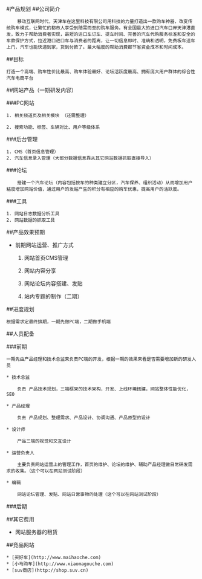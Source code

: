 #产品规划
##公司简介

```
	移动互联网时代，天津车在这里科技有限公司用科技的力量打造出一款购车神器，改变传统购车模式，让繁忙的都市人享受到随需而至的购车服务。有全国最大的进口汽车口岸天津港直发，致力于帮助消费者实现，最短的进口车订车、提车时间、完善的汽车代购服务标准和安全的车款保护方式，拉近港口进口车与消费者的距离，让一切信息即时、准确和透明，免费板车送车上门，汽车也能快递到家，货到付款了。最大幅度的帮助消费都节省资金成本和时间成本。
```
##目标

	打造一个高端、购车性价比最高、购车体验最好、论坛活跃度最高、拥有庞大用户群体的综合性汽车电商平台

##网站产品（一期研发内容）

###PC网站

	1. 相关频道页及相关模块 （还需整理）

	2. 搜索功能、标签、车辆对比、用户等级体系

###后台管理 

	1. CMS（首页信息管理）
	2. 汽车信息录入管理（大部分数据信息靠从其它网站数据抓取直接导入）

###论坛
```
	搭建一个汽车论坛（内容包括按车的种类建立分区，汽车保养、组织活动）从而增加用户粘度增加网站价值，通过用户的发贴产生的积分有相应的购车优惠，提高用户的活跃度。
```
###工具

	1. 网站日志数据分析工具
	2. 网站数据的抓取工具

##产品效果预期

* 前期网站运营、推广方式 

	1. 网站首页CMS管理

	2. 网站内容分享

	3. 网站论坛内容搭建、发贴

	4. 站内专题的制作（二期）

##进度规划

	根据需求定最终排期，一期先做PC端，二期做手机端


##人员配备
	
###前期

	一期先由产品经理和技术总监来负责PC端的开发，根据一期的效果来看是否需要增加新的研发人员

	* 技术总监
	
		负责 产品技术规划，三端框架的技术架构，开发、上线环境搭建，网站整体性能优化，SEO

	* 产品经理

		负责 产品规划、整理需求、产品设计、协调沟通、产品原型的设计 

	* 设计师

		产品三端的视觉和交互设计

	* 运营负责人

		主要负责网站运营上的管理工作，首页的维护、论坛的维护、辅助产品经理做日常研发需求的收集。（这个可以在网站测试阶段）

	* 编辑

		网站论坛管理、发贴、网站日常事物的处理（这个可以在网站测试阶段）

###后期
	
##其它费用

* 网站服务器的租赁

##竞品网站

	* [买好车](http://www.maihaoche.com)
	* [小马购车](http://www.xiaomagouche.com)
	* [suv商店](http://shop.suv.cn)